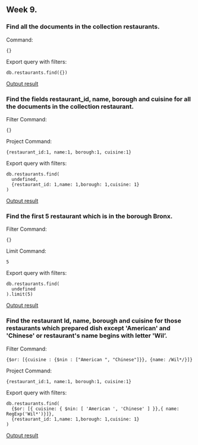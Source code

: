 ## Week 9.

### Find all the documents in the collection restaurants.
Command:
```
{}
```
Export query with filters:
```
db.restaurants.find({})
```
[Output result](ex1.json)

### Find the fields restaurant_id, name, borough and cuisine for all the documents in the collection restaurant.
Filter Command:
```
{}
```
Project Command:
```
{restaurant_id:1, name:1, borough:1, cuisine:1}
```
Export query with filters:
```
db.restaurants.find(
  undefined,
  {restaurant_id: 1,name: 1,borough: 1,cuisine: 1}
)
```
[Output result](ex2.json)

### Find the first 5 restaurant which is in the borough Bronx.
Filter Command:
```
{}
```
Limit Command:
```
5
```
Export query with filters:
```
db.restaurants.find(
  undefined
).limit(5)
```
[Output result](ex3.json)

### Find the restaurant Id, name, borough and cuisine for those restaurants which prepared dish except 'American' and 'Chinese' or restaurant's name begins with letter 'Wil’.
Filter Command:
```
{$or: [{cuisine : {$nin : ["American ", "Chinese"]}}, {name: /Wil*/}]}
```
Project Command:
```
{restaurant_id:1, name:1, borough:1, cuisine:1}
```
Export query with filters:
```
db.restaurants.find(
  {$or: [{ cuisine: { $nin: [ 'American ', 'Chinese' ] }},{ name: RegExp('Wil*')}]},
  {restaurant_id: 1,name: 1,borough: 1,cuisine: 1}
)
```
[Output result](ex4.json)